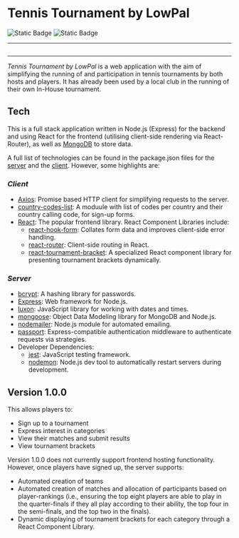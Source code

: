 # Tennis Tournament by LowPal


![Static Badge](https://img.shields.io/badge/build-passing-brightgreen?style=flat&logo=license)
![Static Badge](https://img.shields.io/badge/license-GPL2.0-green?style=flat&logo=license)

---

![]()

---

_Tennis Tournament by LowPal_ is a web application with the aim of simplifying the running of and participation in tennis tournaments by both hosts and players. It has already been used by a local club in the running of their own In-House tournament.

## Tech 

This is a full stack application written in Node.js (Express) for the backend and using React for the frontend (utilising client-side rendering via React-Router), as well as [MongoDB](https://www.mongodb.com/) to store data.

A full list of technologies can be found in the package.json files for the [server](https://github.com/louispallett/lowpal-tennis/blob/main/server/package.json) and the [client](https://github.com/louispallett/lowpal-tennis/blob/main/client/package.json). However, some highlights are:

### _Client_
- [Axios](https://github.com/axios/axios): Promise based HTTP client for simplifying requests to the server.
- [country-codes-list](https://www.npmjs.com/package/country-codes-list): A moduule with list of codes per country and their country calling code, for sign-up forms.
- [React](https://react.dev/): The popular frontend library. React Component Libraries include:
    - [react-hook-form](https://www.react-hook-form.com/): Collates form data and improves client-side error handling.
    - [react-router](https://reactrouter.com/): Client-side routing in React.
    - [react-tournament-bracket](https://github.com/g-loot/react-tournament-brackets): A specialized React component library for presenting tournament brackets dynamically.
### _Server_
- [bcrypt](https://www.npmjs.com/package/bcrypt): A hashing library for passwords.
- [Express](https://expressjs.com/): Web framework for Node.js.
- [luxon](https://github.com/moment/luxon): JavaScript library for working with dates and times.
- [mongoose](https://mongoosejs.com/): Object Data Modeling library for MongoDB and Node.js.
- [nodemailer](https://www.nodemailer.com/): Node.js module for automated emailing.
- [passport](https://www.npmjs.com/package/passport): Express-compatible authentication middleware to authenticate requests via strategies.
- Developer Dependencies:
    - [jest](https://jestjs.io/): JavaScript testing framework. 
    - [nodemon](https://nodemon.io/): Node.js dev tool to automatically restart servers during development.

## Version 1.0.0
This allows players to:
- Sign up to a tournament
- Express interest in categories
- View their matches and submit results
- View tournament brackets

Version 1.0.0 does not currently support frontend hosting functionality. However, once players have signed up, the server supports:
- Automated creation of teams
- Automated creation of matches and allocation of participants based on player-rankings (i.e., ensuring the top eight players are able to play in the quarter-finals if they all play according to their ability, the top four in the semi-finals, and the top two in the finals).
- Dynamic displaying of tournament brackets for each category through a React Component Library.